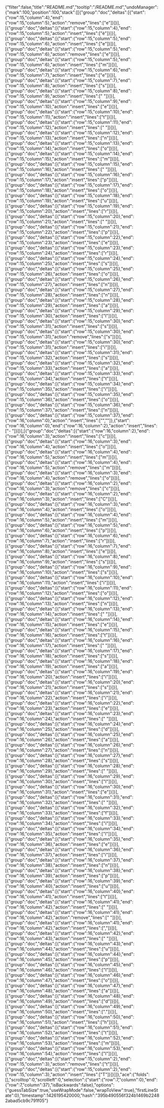 {"filter":false,"title":"README.md","tooltip":"/README.md","undoManager":{"mark":100,"position":100,"stack":[[{"group":"doc","deltas":[{"start":{"row":15,"column":4},"end":{"row":15,"column":5},"action":"remove","lines":["e"]}]}],[{"group":"doc","deltas":[{"start":{"row":15,"column":4},"end":{"row":15,"column":5},"action":"insert","lines":["è"]}]}],[{"group":"doc","deltas":[{"start":{"row":15,"column":5},"end":{"row":15,"column":6},"action":"insert","lines":["e"]}]}],[{"group":"doc","deltas":[{"start":{"row":15,"column":5},"end":{"row":15,"column":6},"action":"remove","lines":["e"]}]}],[{"group":"doc","deltas":[{"start":{"row":15,"column":5},"end":{"row":15,"column":6},"action":"insert","lines":["m"]}]}],[{"group":"doc","deltas":[{"start":{"row":15,"column":6},"end":{"row":15,"column":7},"action":"insert","lines":["e"]}]}],[{"group":"doc","deltas":[{"start":{"row":15,"column":7},"end":{"row":15,"column":8},"action":"insert","lines":["s"]}]}],[{"group":"doc","deltas":[{"start":{"row":15,"column":8},"end":{"row":15,"column":9},"action":"insert","lines":[" "]}]}],[{"group":"doc","deltas":[{"start":{"row":15,"column":9},"end":{"row":15,"column":10},"action":"insert","lines":["e"]}]}],[{"group":"doc","deltas":[{"start":{"row":15,"column":10},"end":{"row":15,"column":11},"action":"insert","lines":["t"]}]}],[{"group":"doc","deltas":[{"start":{"row":15,"column":11},"end":{"row":15,"column":12},"action":"insert","lines":[" "]}]}],[{"group":"doc","deltas":[{"start":{"row":15,"column":12},"end":{"row":15,"column":13},"action":"insert","lines":["n"]}]}],[{"group":"doc","deltas":[{"start":{"row":15,"column":13},"end":{"row":15,"column":14},"action":"insert","lines":["o"]}]}],[{"group":"doc","deltas":[{"start":{"row":15,"column":14},"end":{"row":15,"column":15},"action":"insert","lines":["m"]}]}],[{"group":"doc","deltas":[{"start":{"row":15,"column":15},"end":{"row":15,"column":16},"action":"insert","lines":[" "]}]}],[{"group":"doc","deltas":[{"start":{"row":15,"column":16},"end":{"row":15,"column":17},"action":"insert","lines":["p"]}]}],[{"group":"doc","deltas":[{"start":{"row":15,"column":17},"end":{"row":15,"column":18},"action":"insert","lines":["o"]}]}],[{"group":"doc","deltas":[{"start":{"row":15,"column":18},"end":{"row":15,"column":19},"action":"insert","lines":["u"]}]}],[{"group":"doc","deltas":[{"start":{"row":15,"column":19},"end":{"row":15,"column":20},"action":"insert","lines":["r"]}]}],[{"group":"doc","deltas":[{"start":{"row":15,"column":20},"end":{"row":15,"column":21},"action":"insert","lines":[" "]}]}],[{"group":"doc","deltas":[{"start":{"row":15,"column":21},"end":{"row":15,"column":22},"action":"insert","lines":["p"]}]}],[{"group":"doc","deltas":[{"start":{"row":15,"column":22},"end":{"row":15,"column":23},"action":"insert","lines":["e"]}]}],[{"group":"doc","deltas":[{"start":{"row":15,"column":23},"end":{"row":15,"column":24},"action":"insert","lines":["r"]}]}],[{"group":"doc","deltas":[{"start":{"row":15,"column":24},"end":{"row":15,"column":25},"action":"insert","lines":["s"]}]}],[{"group":"doc","deltas":[{"start":{"row":15,"column":25},"end":{"row":15,"column":26},"action":"insert","lines":["o"]}]}],[{"group":"doc","deltas":[{"start":{"row":15,"column":26},"end":{"row":15,"column":27},"action":"insert","lines":["n"]}]}],[{"group":"doc","deltas":[{"start":{"row":15,"column":27},"end":{"row":15,"column":28},"action":"insert","lines":["n"]}]}],[{"group":"doc","deltas":[{"start":{"row":15,"column":28},"end":{"row":15,"column":29},"action":"insert","lines":["a"]}]}],[{"group":"doc","deltas":[{"start":{"row":15,"column":29},"end":{"row":15,"column":30},"action":"insert","lines":["l"]}]}],[{"group":"doc","deltas":[{"start":{"row":15,"column":30},"end":{"row":15,"column":31},"action":"insert","lines":["s"]}]}],[{"group":"doc","deltas":[{"start":{"row":15,"column":30},"end":{"row":15,"column":31},"action":"remove","lines":["s"]}]}],[{"group":"doc","deltas":[{"start":{"row":15,"column":30},"end":{"row":15,"column":31},"action":"insert","lines":["i"]}]}],[{"group":"doc","deltas":[{"start":{"row":15,"column":31},"end":{"row":15,"column":32},"action":"insert","lines":["s"]}]}],[{"group":"doc","deltas":[{"start":{"row":15,"column":32},"end":{"row":15,"column":33},"action":"insert","lines":["a"]}]}],[{"group":"doc","deltas":[{"start":{"row":15,"column":33},"end":{"row":15,"column":34},"action":"insert","lines":["t"]}]}],[{"group":"doc","deltas":[{"start":{"row":15,"column":34},"end":{"row":15,"column":35},"action":"insert","lines":["i"]}]}],[{"group":"doc","deltas":[{"start":{"row":15,"column":35},"end":{"row":15,"column":36},"action":"insert","lines":["o"]}]}],[{"group":"doc","deltas":[{"start":{"row":15,"column":36},"end":{"row":15,"column":37},"action":"insert","lines":["n"]}]}],[{"group":"doc","deltas":[{"start":{"row":15,"column":37},"end":{"row":16,"column":0},"action":"insert","lines":["",""]},{"start":{"row":16,"column":0},"end":{"row":16,"column":2},"action":"insert","lines":["- "]}]}],[{"group":"doc","deltas":[{"start":{"row":16,"column":2},"end":{"row":16,"column":3},"action":"insert","lines":["c"]}]}],[{"group":"doc","deltas":[{"start":{"row":16,"column":3},"end":{"row":16,"column":4},"action":"insert","lines":["o"]}]}],[{"group":"doc","deltas":[{"start":{"row":16,"column":4},"end":{"row":16,"column":5},"action":"insert","lines":["m"]}]}],[{"group":"doc","deltas":[{"start":{"row":16,"column":4},"end":{"row":16,"column":5},"action":"remove","lines":["m"]}]}],[{"group":"doc","deltas":[{"start":{"row":16,"column":3},"end":{"row":16,"column":4},"action":"remove","lines":["o"]}]}],[{"group":"doc","deltas":[{"start":{"row":16,"column":2},"end":{"row":16,"column":3},"action":"remove","lines":["c"]}]}],[{"group":"doc","deltas":[{"start":{"row":16,"column":2},"end":{"row":16,"column":3},"action":"insert","lines":["C"]}]}],[{"group":"doc","deltas":[{"start":{"row":16,"column":3},"end":{"row":16,"column":4},"action":"insert","lines":["o"]}]}],[{"group":"doc","deltas":[{"start":{"row":16,"column":4},"end":{"row":16,"column":5},"action":"insert","lines":["m"]}]}],[{"group":"doc","deltas":[{"start":{"row":16,"column":5},"end":{"row":16,"column":6},"action":"insert","lines":["p"]}]}],[{"group":"doc","deltas":[{"start":{"row":16,"column":6},"end":{"row":16,"column":7},"action":"insert","lines":["r"]}]}],[{"group":"doc","deltas":[{"start":{"row":16,"column":7},"end":{"row":16,"column":8},"action":"insert","lines":["e"]}]}],[{"group":"doc","deltas":[{"start":{"row":16,"column":8},"end":{"row":16,"column":9},"action":"insert","lines":["s"]}]}],[{"group":"doc","deltas":[{"start":{"row":16,"column":9},"end":{"row":16,"column":10},"action":"insert","lines":["s"]}]}],[{"group":"doc","deltas":[{"start":{"row":16,"column":10},"end":{"row":16,"column":11},"action":"insert","lines":["i"]}]}],[{"group":"doc","deltas":[{"start":{"row":16,"column":11},"end":{"row":16,"column":12},"action":"insert","lines":["o"]}]}],[{"group":"doc","deltas":[{"start":{"row":16,"column":12},"end":{"row":16,"column":13},"action":"insert","lines":["n"]}]}],[{"group":"doc","deltas":[{"start":{"row":16,"column":13},"end":{"row":16,"column":14},"action":"insert","lines":[" "]}]}],[{"group":"doc","deltas":[{"start":{"row":16,"column":14},"end":{"row":16,"column":15},"action":"insert","lines":["e"]}]}],[{"group":"doc","deltas":[{"start":{"row":16,"column":15},"end":{"row":16,"column":16},"action":"insert","lines":["t"]}]}],[{"group":"doc","deltas":[{"start":{"row":16,"column":16},"end":{"row":16,"column":17},"action":"insert","lines":[" "]}]}],[{"group":"doc","deltas":[{"start":{"row":16,"column":17},"end":{"row":16,"column":18},"action":"insert","lines":["s"]}]}],[{"group":"doc","deltas":[{"start":{"row":16,"column":18},"end":{"row":16,"column":19},"action":"insert","lines":["a"]}]}],[{"group":"doc","deltas":[{"start":{"row":16,"column":19},"end":{"row":16,"column":20},"action":"insert","lines":["i"]}]}],[{"group":"doc","deltas":[{"start":{"row":16,"column":20},"end":{"row":16,"column":21},"action":"insert","lines":["s"]}]}],[{"group":"doc","deltas":[{"start":{"row":16,"column":21},"end":{"row":16,"column":22},"action":"insert","lines":["i"]}]}],[{"group":"doc","deltas":[{"start":{"row":16,"column":22},"end":{"row":16,"column":23},"action":"insert","lines":["e"]}]}],[{"group":"doc","deltas":[{"start":{"row":16,"column":23},"end":{"row":16,"column":24},"action":"insert","lines":[" "]}]}],[{"group":"doc","deltas":[{"start":{"row":16,"column":24},"end":{"row":16,"column":25},"action":"insert","lines":["d"]}]}],[{"group":"doc","deltas":[{"start":{"row":16,"column":25},"end":{"row":16,"column":26},"action":"insert","lines":["a"]}]}],[{"group":"doc","deltas":[{"start":{"row":16,"column":26},"end":{"row":16,"column":27},"action":"insert","lines":["n"]}]}],[{"group":"doc","deltas":[{"start":{"row":16,"column":27},"end":{"row":16,"column":28},"action":"insert","lines":["s"]}]}],[{"group":"doc","deltas":[{"start":{"row":16,"column":28},"end":{"row":16,"column":29},"action":"insert","lines":[" "]}]}],[{"group":"doc","deltas":[{"start":{"row":16,"column":29},"end":{"row":16,"column":30},"action":"insert","lines":["l"]}]}],[{"group":"doc","deltas":[{"start":{"row":16,"column":30},"end":{"row":16,"column":31},"action":"insert","lines":["e"]}]}],[{"group":"doc","deltas":[{"start":{"row":16,"column":31},"end":{"row":16,"column":32},"action":"insert","lines":[" "]}]}],[{"group":"doc","deltas":[{"start":{"row":16,"column":32},"end":{"row":16,"column":33},"action":"insert","lines":["f"]}]}],[{"group":"doc","deltas":[{"start":{"row":16,"column":33},"end":{"row":16,"column":34},"action":"insert","lines":["i"]}]}],[{"group":"doc","deltas":[{"start":{"row":16,"column":34},"end":{"row":16,"column":35},"action":"insert","lines":["l"]}]}],[{"group":"doc","deltas":[{"start":{"row":16,"column":35},"end":{"row":16,"column":36},"action":"insert","lines":["e"]}]}],[{"group":"doc","deltas":[{"start":{"row":16,"column":36},"end":{"row":16,"column":37},"action":"insert","lines":["i"]}]}],[{"group":"doc","deltas":[{"start":{"row":16,"column":37},"end":{"row":16,"column":38},"action":"insert","lines":["n"]}]}],[{"group":"doc","deltas":[{"start":{"row":16,"column":38},"end":{"row":16,"column":39},"action":"insert","lines":["p"]}]}],[{"group":"doc","deltas":[{"start":{"row":16,"column":39},"end":{"row":16,"column":40},"action":"insert","lines":["u"]}]}],[{"group":"doc","deltas":[{"start":{"row":16,"column":40},"end":{"row":16,"column":41},"action":"insert","lines":["t"]}]}],[{"group":"doc","deltas":[{"start":{"row":16,"column":41},"end":{"row":16,"column":42},"action":"insert","lines":[" "]}]}],[{"group":"doc","deltas":[{"start":{"row":16,"column":41},"end":{"row":16,"column":42},"action":"remove","lines":[" "]}]}],[{"group":"doc","deltas":[{"start":{"row":16,"column":41},"end":{"row":16,"column":42},"action":"insert","lines":[","]}]}],[{"group":"doc","deltas":[{"start":{"row":16,"column":42},"end":{"row":16,"column":43},"action":"insert","lines":[" "]}]}],[{"group":"doc","deltas":[{"start":{"row":16,"column":43},"end":{"row":16,"column":44},"action":"insert","lines":["u"]}]}],[{"group":"doc","deltas":[{"start":{"row":16,"column":44},"end":{"row":16,"column":45},"action":"insert","lines":["p"]}]}],[{"group":"doc","deltas":[{"start":{"row":16,"column":45},"end":{"row":16,"column":46},"action":"insert","lines":["l"]}]}],[{"group":"doc","deltas":[{"start":{"row":16,"column":46},"end":{"row":16,"column":47},"action":"insert","lines":["o"]}]}],[{"group":"doc","deltas":[{"start":{"row":16,"column":47},"end":{"row":16,"column":48},"action":"insert","lines":["a"]}]}],[{"group":"doc","deltas":[{"start":{"row":16,"column":48},"end":{"row":16,"column":49},"action":"insert","lines":["d"]}]}],[{"group":"doc","deltas":[{"start":{"row":16,"column":49},"end":{"row":16,"column":50},"action":"insert","lines":["."]}]}],[{"group":"doc","deltas":[{"start":{"row":16,"column":50},"end":{"row":16,"column":51},"action":"insert","lines":["h"]}]}],[{"group":"doc","deltas":[{"start":{"row":16,"column":51},"end":{"row":16,"column":52},"action":"insert","lines":["t"]}]}],[{"group":"doc","deltas":[{"start":{"row":16,"column":52},"end":{"row":16,"column":53},"action":"insert","lines":["m"]}]}],[{"group":"doc","deltas":[{"start":{"row":16,"column":53},"end":{"row":16,"column":54},"action":"insert","lines":["l"]}]}],[{"group":"doc","deltas":[{"start":{"row":15,"column":2},"end":{"row":15,"column":3},"action":"remove","lines":["t"]}]}],[{"group":"doc","deltas":[{"start":{"row":15,"column":2},"end":{"row":15,"column":3},"action":"insert","lines":["T"]}]}]]},"ace":{"folds":[],"scrolltop":0,"scrollleft":0,"selection":{"start":{"row":7,"column":0},"end":{"row":7,"column":37},"isBackwards":false},"options":{"guessTabSize":true,"useWrapMode":false,"wrapToView":true},"firstLineState":0},"timestamp":1426195420000,"hash":"395b490556f324b1469b22482abad5cb9c791f05"}